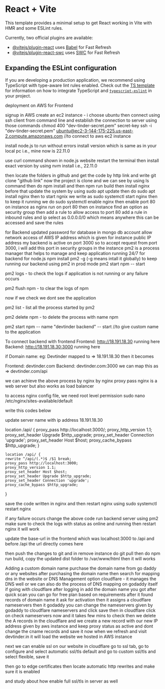 # React + Vite

This template provides a minimal setup to get React working in Vite with HMR and some ESLint rules.

Currently, two official plugins are available:

- [@vitejs/plugin-react](https://github.com/vitejs/vite-plugin-react/blob/main/packages/plugin-react) uses [Babel](https://babeljs.io/) for Fast Refresh
- [@vitejs/plugin-react-swc](https://github.com/vitejs/vite-plugin-react/blob/main/packages/plugin-react-swc) uses [SWC](https://swc.rs/) for Fast Refresh

## Expanding the ESLint configuration

If you are developing a production application, we recommend using TypeScript with type-aware lint rules enabled. Check out the [TS template](https://github.com/vitejs/vite/tree/main/packages/create-vite/template-react-ts) for information on how to integrate TypeScript and [`typescript-eslint`](https://typescript-eslint.io) in your project.


deployment on AWS for Frontend

signup in AWS
create an ec2 instance - i choose ubuntu
then connect using ssh client from command line and establish the connection to server using those commands 
chmod 400 "dev-tinder-secret.pem" secret-key
ssh -i "dev-tinder-secret.pem" ubuntu@ec2-3-144-175-225.us-east-2.compute.amazonaws.com //to connect to aws ec2 instance



install node.js 
to run without errors install version which is same as in your local pc i.e., mine now is 22.11.0

use curl command shown in node.js website
restart the terminal
 then install exact version by using nvm install i.e., 22.11.0

 then locate the folders in github and get the code by http link and write
 git clone "github link"
 now the project is clone and we can see by using ls command
 then do npm install and then npm run build
 then install nginx before that update the system by using
 sudo apt update then do 
 sudo apt install nginx
 then to start ngnix we write as 
 sudo systemctl start nginx
 then to keep it running we do 
 sudo systemctl enable nginx
 then enable port 80 on instance as nginx run on port 80
 then on instance find an option as security group then add a rule  to allow access to port 80
 add a rule in inbound rules and ip select as 0.0.0.0/0 which means anywhere this can be accessed and save the rules 


for Backend
updated password for database
in mongo db account allow network access of AWS IP address which is given for instance public IP address 
my backend is active on port 3000
so to accept request from port 3000, i will add this port in security groups in the instance
pm2 is a process manager that helps to manage and keep application running 24/7 for backend for node.js
npm install pm2 -g (-g means intall it globally)
to keep running our backend using pm2 in prod mode
pm2 start npm -- start

pm2 logs - to check the logs if application is not running or any failure occurs

pm2 flush npm  - to clear the logs of npm 

now if we check we dont see the application

pm2 list -  list all the process started by pm2

pm2 delete npm - to delete the process with name npm

pm2 start npm -- name "devtinder backend" -- start //to give custom name to the application 

To connect backend with frontend
Frontend: http://18.191.18.30 running here
Backend: http://18.191.18.30:3000 running here

if Domain name: eg: Devtinder   mapped to => 18.191.18.30
then it becomes 

Frontend: devtinder.com 
Backend: devtinder.com:3000 we can map this as => devtinder.com/api

we can achieve the above process by nginx by nginx proxy pass
nginx is a web server but also works as load balancer

to access nginx config file, we need root level permission
sudo nano /etc/nginx/sites-available/default

write this codes below

update server name with ip address 18.191.18.30

 location /api/ {
        proxy_pass http://localhost:3000/;
        proxy_http_version 1.1;
        proxy_set_header Upgrade $http_upgrade;
        proxy_set_header Connection 'upgrade';
        proxy_set_header Host $host;
        proxy_cache_bypass $http_upgrade;
    }

    location /api/ {
    rewrite ^/api/(.*)$ /$1 break;
    proxy_pass http://localhost:3000;
    proxy_http_version 1.1;
    proxy_set_header Host $host;
    proxy_set_header Upgrade $http_upgrade;
    proxy_set_header Connection 'upgrade';
    proxy_cache_bypass $http_upgrade;
}

save the code written in nginx and then restart nginx
using sudo systemctl restart nginx

if any failure occurs change the above code run backend server using pm2 make sure to check the logs with status as online and running then restart nginx it will work

update the base-url in the frontend which was localhost:3000 to /api and before /api the url directly comes here

then push the changes to git and in remove instance do git pull then do npm run build, copy the updated dist folder to /var/www/html then it will works


Adding a custom domain name
purchase the domain name from go daddy or any websites
after purchasing the domain name then search for mapping dns in the website or DNS Management option
cloudflare - it manages the DNS well or we can also do the process of DNS mapping on godaddy itself
if going with cloudflare after logging in add the domain name you got
after quick scan you can go for free plan based on requirements
after it found records of domain name it ask for activation then it assigns a cloudflare nameservers
then it godaddy you can change the nameservers given by godaddy to cloudflare nameservers
and click save then in cloudflare click on check nameservers now and it takes few mins to check
then we delete the A records in the cloudflare and we create a new record with our new IP address given by aws instance and keep proxy status as active and dont change the cname records and save it now when we refresh and visit devtinder.in it will load the website we hosted in AWS instance

next we can enable ssl on our website
in cloudflare go to ssl tab, go to configure and select automatic ssl/tls default and go to custom ssl/tls and select flexible, save it

then go to edge certificates
 then locate automatic http rewrites and make sure it is enabled

 and study about how enable full ssl/tls in server as well
 
